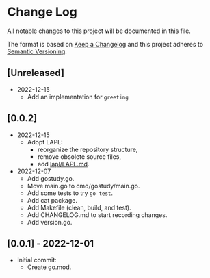 # Change Log
All notable changes to this project will be documented in this file.

The format is based on [Keep a Changelog](https://keepachangelog.com/)
and this project adheres to [Semantic Versioning](https://semver.org/).

## [Unreleased]
- 2022-12-15
  - Add an implementation for `greeting`

## [0.0.2]
- 2022-12-15
  - Adopt LAPL:
    - reorganize the repository structure,
	- remove obsolete source files,
	- add [lapl/LAPL.md](lapl/LAPL.md).
- 2022-12-07
  - Add gostudy.go.
  - Move main.go to cmd/gostudy/main.go.
  - Add some tests to try `go test`.
  - Add cat package.
  - Add Makefile (clean, build, and test).
  - Add CHANGELOG.md to start recording changes.
  - Add version.go.

## [0.0.1] - 2022-12-01
- Initial commit:
  - Create go.mod.
